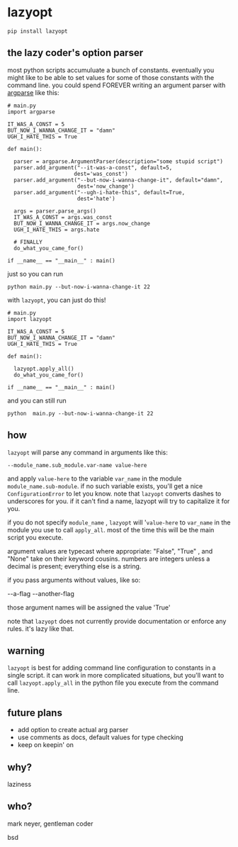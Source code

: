 # lazyopt

  `pip install lazyopt`

## the lazy coder's option parser

  most python scripts accumuluate a bunch of constants. eventually you might like to be able to set values for some of those constants with the command line. you could spend FOREVER writing an argument parser with [argparse](http://docs.python.org/2.7/library/argparse.html) like this:

    # main.py
    import argparse

    IT_WAS_A_CONST = 5
    BUT_NOW_I_WANNA_CHANGE_IT = "damn"
    UGH_I_HATE_THIS = True

    def main():

      parser = argparse.ArgumentParser(description="some stupid script")
      parser.add_argument("--it-was-a-const", default=5,
                         dest='was_const')
      parser.add_argument("--but-now-i-wanna-change-it", default="damn",
                          dest='now_change')
      parser.add_argument("--ugh-i-hate-this", default=True,
                          dest='hate')

      args = parser.parse_args()
      IT_WAS_A_CONST = args.was_const
      BUT_NOW_I_WANNA_CHANGE_IT = args.now_change
      UGH_I_HATE_THIS = args.hate

      # FINALLY 
      do_what_you_came_for() 

    if __name__ == "__main__" : main() 

just so you can run

    python main.py --but-now-i-wanna-change-it 22    


with `lazyopt`, you can just do this!

    # main.py
    import lazyopt

    IT_WAS_A_CONST = 5
    BUT_NOW_I_WANNA_CHANGE_IT = "damn"
    UGH_I_HATE_THIS = True

    def main():

      lazyopt.apply_all() 
      do_what_you_came_for()

    if __name__ == "__main__" : main()

and you can still run

    python  main.py --but-now-i-wanna-change-it 22


## how

`lazyopt` will parse any command in arguments like this:

    --module_name.sub_module.var-name value-here

and apply `value-here` to the variable `var_name` in the module `module_name.sub-module`. if no such variable exists, you'll get a nice `ConfigurationError` to let you know.  note that `lazyopt` converts dashes to underscores for you. if it can't find a name, lazyopt will try to capitalize it for you. 

if you do not specify `module_name` , `lazyopt` will '`value-here` to `var_name` in the module you use to call `apply_all`. most of the time this will be the main script you execute.

argument values are typecast where appropriate: "False", "True" , and "None" take on their keyword cousins. numbers are integers unless a decimal is present; everything else is a string.

if you pass arguments without values, like so:

  --a-flag  --another-flag

those argument names will be assigned the value 'True'

note that `lazyopt` does not currently provide documentation or enforce any rules. it's lazy like that.

## warning

`lazyopt` is best for adding command line configuration to constants in a single script. it can work in more complicated situations, but you'll want to call `lazyopt.apply_all` in the python file you execute from the command line.


## future plans
* add option to create actual arg parser
* use comments as docs, default values for type checking
* keep on keepin' on


## why?

laziness

## who?

mark neyer, gentleman coder

bsd
